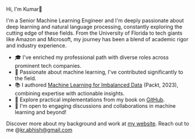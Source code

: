 Hi, I'm Kumar👋

I'm a Senior Machine Learning Engineer and I'm deeply passionate about deep learning and natural language processing, constantly exploring the cutting edge of these fields. From the University of Florida to tech giants like Amazon and Microsoft, my journey has been a blend of academic rigor and industry experience.

- 🎓 I've enriched my professional path with diverse roles across prominent tech companies.
- 🚀 Passionate about machine learning, I've contributed significantly to the field.
- 📚 I authored [Machine Learning for Imbalanced Data](https://www.amazon.com/Machine-Learning-Imbalanced-Data-imbalanced/dp/1801070830/) (Packt, 2023), combining expertise with actionable insights.
- 📖 Explore practical implementations from my book on [GitHub](https://github.com/PacktPublishing/Machine-Learning-for-Imbalanced-Data).
- 📧 I'm open to engaging discussions and collaborations in machine learning and beyond!

Discover more about my background and work at [my website](https://krabhishek.ml/about). Reach out to me @kr.abhish@gmail.com
